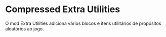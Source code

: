# Compressed Extra Utilities

O mod Extra Utilities adiciona vários blocos e itens utilitários de propósitos aleatórios ao jogo.
